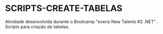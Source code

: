 # SCRIPTS-CREATE-TABELAS
Atividade desenvolvida durante o Bootcamp "everis New Talents #2 .NET" . Scripts para criação de tabelas.
